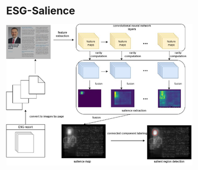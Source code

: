 # ESG-Salience
![alt text](https://github.com/yl837/ESG-Salience/blob/main/A2%20Salience%20retrieval.jpg)
